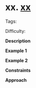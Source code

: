 # xx. [xx](https://leetcode.cn/problems/xx/)

Tags:

Difficulty:

**Description**

**Example 1**

**Example 2**

**Constraints**

**Approach**

